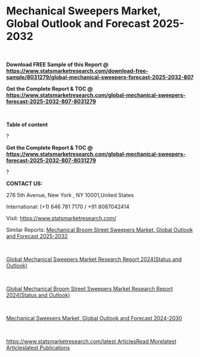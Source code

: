 <h1>Mechanical Sweepers Market, Global Outlook and Forecast 2025-2032</h1><br/><p><strong>Download FREE Sample of this Report @ <a href="https://www.statsmarketresearch.com/download-free-sample/8031279/global-mechanical-sweepers-forecast-2025-2032-807">https://www.statsmarketresearch.com/download-free-sample/8031279/global-mechanical-sweepers-forecast-2025-2032-807</a></strong></p>
 
 
 
 <div><b>Get the Complete Report & TOC @ <a href="https://www.statsmarketresearch.com/global-mechanical-sweepers-forecast-2025-2032-807-8031279">https://www.statsmarketresearch.com/global-mechanical-sweepers-forecast-2025-2032-807-8031279</a></b></div>
 
 
 
 <p><br />
 
 <b>Table of content</b></p>
 
 
 
 <p>? </p>
 
 
 
 <div><b>Get the Complete Report & TOC @ <a href="https://www.statsmarketresearch.com/global-mechanical-sweepers-forecast-2025-2032-807-8031279">https://www.statsmarketresearch.com/global-mechanical-sweepers-forecast-2025-2032-807-8031279</a></b></div>
 
 
 
 <p>? </p>
 
 
 
 <p><b>CONTACT US:</b><br />
 
 276 5th Avenue, New York , NY 10001,United States<br />
 
 International: (+1) 646 781 7170 / +91 8087042414<br />
 
 Visit: <a href="https://www.statsmarketresearch.com/">https://www.statsmarketresearch.com/</a><br />
 
 Similar Reports: <a href="https://www.statsmarketresearch.com/global-mechanical-sweepers-forecast-2025-2032-807-8031279">Mechanical Broom Street Sweepers Market, Global Outlook and Forecast 2025-2032</a><br />
 
 <br />
 
 <a href="https://www.statsmarketresearch.com/global-mechanical-sweepers-forecast-2025-2032-807-8031279">Global Mechanical Sweepers Market Research Report 2024(Status and Outlook)</a><br />
 
 <br />
 
 <a href="https://www.statsmarketresearch.com/global-mechanical-sweepers-forecast-2025-2032-807-8031279">Global Mechanical Broom Street Sweepers Market Research Report 2024(Status and Outlook)</a><br />
 
 <br />
 
 <a href="https://www.statsmarketresearch.com/global-mechanical-sweepers-forecast-2025-2032-807-8031279">Mechanical Sweepers Market, Global Outlook and Forecast 2024-2030</a><br />
 
 <br />
 
 <a href="https://gyeongbokgung.com">https://www.statsmarketresearch.com/</a><a href="https://hallyeomaritime.com">latest Articles</a><a href="https://jingwansa.com">Read More</a><a href="https://nguoiviet.jp/">latest Articles</a><a href="https://www.intelmarketresearch.com/">latest Publications</a></p>
